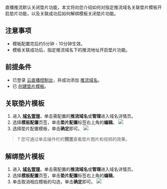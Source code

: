 直播推流默认关闭垫片功能，本文将向您介绍如何对指定推流域名关联垫片模板开启垫片功能，以及关联成功后如何解绑模板关闭垫片功能。

## 注意事项
- 模板配置完后约5分钟 - 10分钟生效。
- 模板关联成功后，指定推流域名下的推流地址开启垫片功能。

## 前提条件
- 已登录 [云直播控制台](https://console.cloud.tencent.com/live)，并成功添加 [推流域名](https://intl.cloud.tencent.com/document/product/267/35970)。
- 已 [创建垫片模板](https://intl.cloud.tencent.com/document/product/267/31073)。


## 关联垫片模板
1.	进入 [**域名管理**](https://console.cloud.tencent.com/live/domainmanage)，单击需配置的**推流域名**或**管理**进入域名详情页。
2.	选择**模板配置**页签，单击**垫片配置**标签右上角的**编辑**。
![](https://qcloudimg.tencent-cloud.cn/raw/a78db30c69aa234230026808020ca45e.png)
3.	选择垫片配置模板，单击**确定**即可。
![](https://qcloudimg.tencent-cloud.cn/raw/420d4315d6eed1d163d71fca02700202.png)
>? 您可通过单击操作栏的**预览**查看垫片图片和视频的效果。

## 解绑垫片模板
1. 进入 [**域名管理**](https://console.cloud.tencent.com/live/domainmanage)，单击需配置的**推流域名**或**管理**进入域名详情页。
2. 选择**模板配置**页签，单击**垫片配置**标签右上角的**编辑**。
3. 单击取消相应模板的勾选，单击**确定**即可。
![](https://qcloudimg.tencent-cloud.cn/raw/c0fc088cfbb2b18270078c3a3fa7a56e.png)
